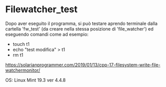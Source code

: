 # Filewatcher_test

Dopo aver eseguito il programma, si può testare aprendo terminale dalla cartella 'fw_test' (da creare nella stessa posizione di 'file_watcher') ed eseguendo comandi come ad esempio:

- touch t1
- echo "test modifica" > t1
- rm t1

https://solarianprogrammer.com/2019/01/13/cpp-17-filesystem-write-file-watchermonitor/

OS: Linux Mint 19.3 ver 4.4.8

